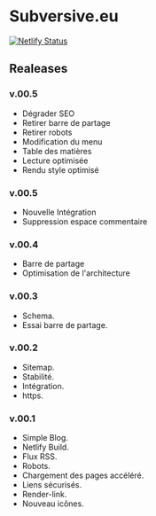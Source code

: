 # Subversive.eu

[![Netlify Status](https://api.netlify.com/api/v1/badges/d1079fea-189b-44b6-a191-d6e886f0f0ca/deploy-status)](https://app.netlify.com/sites/goofy-tesla-61455c/deploys)

## Realeases

### v.00.5

- Dégrader SEO
- Retirer barre de partage
- Retirer robots
- Modification du menu
- Table des matières
- Lecture optimisée
- Rendu style optimisé

### v.00.5

- Nouvelle Intégration
- Suppression espace commentaire

### v.00.4

- Barre de partage
- Optimisation de l'architecture

### v.00.3

- Schema.
- Essai barre de partage.

### v.00.2

- Sitemap.
- Stabilité.
- Intégration.
- https.

### v.00.1

- Simple Blog.
- Netlify Build.
- Flux RSS.
- Robots.
- Chargement des pages accéléré.
- Liens sécurisés.
- Render-link.
- Nouveau icônes.
